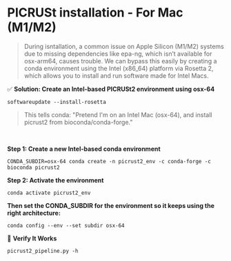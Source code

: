 # PICRUSt installation - For Mac (M1/M2)

> During isntallation, a common issue on Apple Silicon (M1/M2) systems due to missing dependencies like epa-ng, which isn’t available for osx-arm64, causes trouble.
We can bypass this easily by creating a conda environment using the Intel (x86_64) platform via Rosetta 2, which allows you to install and run software made for Intel Macs. <br>

✅ **Solution: Create an Intel-based PICRUSt2 environment using osx-64**
````
softwareupdate --install-rosetta   
````
> This tells conda: "Pretend I'm on an Intel Mac (osx-64), and install picrust2 from bioconda/conda-forge."
<br>


**Step 1: Create a new Intel-based conda environment**

````
CONDA_SUBDIR=osx-64 conda create -n picrust2_env -c conda-forge -c bioconda picrust2
````
**Step 2: Activate the environment**
````
conda activate picrust2_env
````

**Then set the CONDA_SUBDIR for the environment so it keeps using the right architecture:**
````
conda config --env --set subdir osx-64
````

🔎 **Verify It Works**
````
picrust2_pipeline.py -h
````







